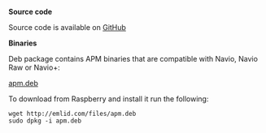 
**Source code**

Source code is available on [GitHub](http://github.com/emlid/ardupilot)

**Binaries**

Deb package contains APM binaries that are compatible with Navio, Navio Raw or Navio+:

[apm.deb](http://emlid.com/files/apm.deb)

To download from Raspberry and install it run the following:

```
wget http://emlid.com/files/apm.deb
sudo dpkg -i apm.deb
```
